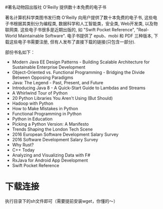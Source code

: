 #著名动物园出版社 O'Reilly 提供数十本免费的电子书

著名计算机科学类图书发行商 O'Reilly 向用户提供了数十本免费的电子书, 这些电子书根据其类别分为编程类, 数据科学和人工智能类，安全类, Web开发类, 以及物联网类. 这些电子书很多是近期出版的, 如 "Swift Pocket Reference", "Real-World Maintainable Software". 电子书提供了 epub、mobi 和 PDF 三种版本, 下载这些电子书需要注册, 但有人发布了直接下载的链接(只包含一部分).

部份书名如下：

- Modern Java EE Design Patterns - Building Scalable Architecture for Sustainable Enterprise Development
- Object-Oriented vs. Functional Programming - Bridging the Divide Between Opposing Paradigms
- Java: The Legend - Past, Present, and Future
- Introducing Java 8 - A Quick-Start Guide to Lambdas and Streams
- A Whirlwind Tour of Python
- 20 Python Libraries You Aren't Using (But Should)
- Hadoop with Python
- How to Make Mistakes in Python
- Functional Programming in Python
- Python in Education
- Picking a Python Version: A Manifesto
- Trends Shaping the London Tech Scene
- 2016 European Software Development Salary Survey
- 2016 Software Development Salary Survey
- Why Rust?
- C++ Today
- Analyzing and Visualizing Data with F#
- RxJava for Android App Development
- Swift Pocket Reference

# 下载连接
执行目录下的sh文件即可（需要提前安装wget，你懂的～）
